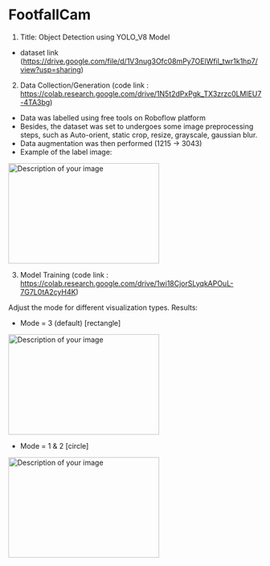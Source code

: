 # FootfallCam
1. Title: Object Detection using YOLO_V8 Model
- dataset link (https://drive.google.com/file/d/1V3nug3Ofc08mPy7OElWfil_twr1k1hp7/view?usp=sharing)


2. Data Collection/Generation (code link : https://colab.research.google.com/drive/1N5t2dPxPgk_TX3zrzc0LMlEU7-4TA3bg)
- Data was labelled using free tools on Roboflow platform
- Besides, the dataset was set to undergoes some image preprocessing steps, such as Auto-orient, static crop, resize, grayscale, gaussian blur.
- Data augmentation was then performed (1215 -> 3043)
- Example of the label image:
<img src="https://github.com/juxue97/FootfallCam/assets/122148337/00aa6788-0649-4bba-a124-77bd3101a75e" alt="Description of your image" width="300" height="200">

3. Model Training (code link : https://colab.research.google.com/drive/1wi18CjorSLyqkAPOuL-7G7L0tA2cyH4K)

Adjust the mode for different visualization types.
Results: 
- Mode = 3 (default) [rectangle]
<img src="https://github.com/juxue97/FootfallCam/assets/122148337/48abb414-bea2-4dd7-9c5b-4c0050a89c32" alt="Description of your image" width="300" height="200">

- Mode = 1 & 2 [circle]
<img src="https://github.com/juxue97/FootfallCam/assets/122148337/38307d48-75f7-41a4-9d26-07c2a2882f78" alt="Description of your image" width="300" height="200">





